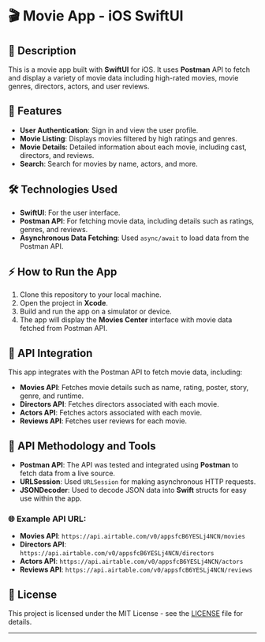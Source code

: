 # 🎬 Movie App - iOS SwiftUI

## 📝 Description

This is a movie app built with **SwiftUI** for iOS. It uses **Postman** API to fetch and display a variety of movie data including high-rated movies, movie genres, directors, actors, and user reviews.

## 🌟 Features

- **User Authentication**: Sign in and view the user profile.
- **Movie Listing**: Displays movies filtered by high ratings and genres.
- **Movie Details**: Detailed information about each movie, including cast, directors, and reviews.
- **Search**: Search for movies by name, actors, and more.

## 🛠️ Technologies Used

- **SwiftUI**: For the user interface.
- **Postman API**: For fetching movie data, including details such as ratings, genres, and reviews.
- **Asynchronous Data Fetching**: Used `async/await` to load data from the Postman API.

## ⚡ How to Run the App

1. Clone this repository to your local machine.
2. Open the project in **Xcode**.
3. Build and run the app on a simulator or device.
4. The app will display the **Movies Center** interface with movie data fetched from Postman API.

## 🔗 API Integration

This app integrates with the Postman API to fetch movie data, including:

- **Movies API**: Fetches movie details such as name, rating, poster, story, genre, and runtime.
- **Directors API**: Fetches directors associated with each movie.
- **Actors API**: Fetches actors associated with each movie.
- **Reviews API**: Fetches user reviews for each movie.

## 🧩 API Methodology and Tools

- **Postman API**: The API was tested and integrated using **Postman** to fetch data from a live source. 
- **URLSession**: Used `URLSession` for making asynchronous HTTP requests.
- **JSONDecoder**: Used to decode JSON data into **Swift** structs for easy use within the app.

### 🌐 Example API URL:

- **Movies API**: `https://api.airtable.com/v0/appsfcB6YESLj4NCN/movies`
- **Directors API**: `https://api.airtable.com/v0/appsfcB6YESLj4NCN/directors`
- **Actors API**: `https://api.airtable.com/v0/appsfcB6YESLj4NCN/actors`
- **Reviews API**: `https://api.airtable.com/v0/appsfcB6YESLj4NCN/reviews`


## 📜 License

This project is licensed under the MIT License - see the [LICENSE](LICENSE) file for details.

---

